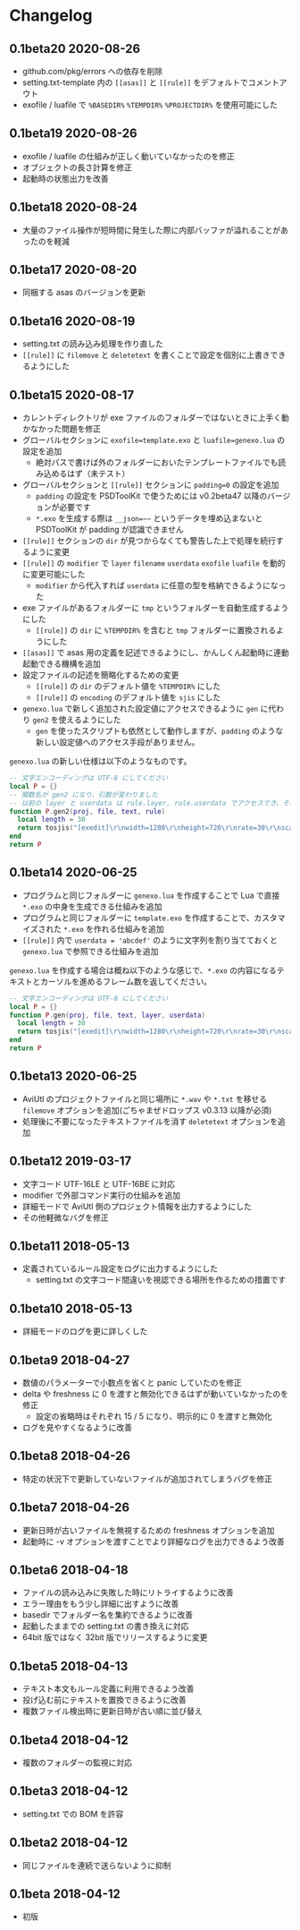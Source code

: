 # Changelog

## 0.1beta20 2020-08-26

- github.com/pkg/errors への依存を削除
- setting.txt-template 内の `[[asas]]` と `[[rule]]` をデフォルトでコメントアウト
- exofile / luafile で `%BASEDIR%` `%TEMPDIR%` `%PROJECTDIR%` を使用可能にした

## 0.1beta19 2020-08-26

- exofile / luafile の仕組みが正しく動いていなかったのを修正
- オブジェクトの長さ計算を修正
- 起動時の状態出力を改善

## 0.1beta18 2020-08-24

- 大量のファイル操作が短時間に発生した際に内部バッファが溢れることがあったのを軽減

## 0.1beta17 2020-08-20

- 同梱する asas のバージョンを更新

## 0.1beta16 2020-08-19

- setting.txt の読み込み処理を作り直した
- `[[rule]]` に `filemove` と `deletetext` を書くことで設定を個別に上書きできるようにした

## 0.1beta15 2020-08-17

- カレントディレクトリが exe ファイルのフォルダーではないときに上手く動かなかった問題を修正
- グローバルセクションに `exofile=template.exo` と `luafile=genexo.lua` の設定を追加
  - 絶対パスで書けば外のフォルダーにおいたテンプレートファイルでも読み込めるはず（未テスト）
- グローバルセクションと `[[rule]]` セクションに `padding=0` の設定を追加
  - `padding` の設定を PSDToolKit で使うためには v0.2beta47 以降のバージョンが必要です
  - `*.exo` を生成する際は `__json=~~` というデータを埋め込まないと PSDToolKit が padding が認識できません
- `[[rule]]` セクションの `dir` が見つからなくても警告した上で処理を続行するように変更
- `[[rule]]` の `modifier` で `layer` `filename` `userdata` `exofile` `luafile` を動的に変更可能にした
  - `modifier` から代入すれば `userdata` に任意の型を格納できるようになった
- exe ファイルがあるフォルダーに `tmp` というフォルダーを自動生成するようにした
  - `[[rule]]` の `dir` に `%TEMPDIR%` を含むと `tmp` フォルダーに置換されるようにした
- `[[asas]]` で asas 用の定義を記述できるようにし、かんしくん起動時に連動起動できる機構を追加
- 設定ファイルの記述を簡略化するための変更
  - `[[rule]]` の `dir` のデフォルト値を `%TEMPDIR%` にした
  - `[[rule]]` の `encoding` のデフォルト値を `sjis` にした
- `genexo.lua` で新しく追加された設定値にアクセスできるように `gen` に代わり `gen2` を使えるようにした
  - `gen` を使ったスクリプトも依然として動作しますが、`padding` のような新しい設定値へのアクセス手段がありません。

`genexo.lua` の新しい仕様は以下のようなものです。

```lua
-- 文字エンコーディングは UTF-8 にしてください
local P = {}
-- 関数名が gen2 になり、引数が変わりました
-- 以前の layer と userdata は rule.layer, rule.userdata でアクセスでき、そのほか rule.padding などもあります
function P.gen2(proj, file, text, rule)
  local length = 30
  return tosjis("[exedit]\r\nwidth=1280\r\nheight=720\r\nrate=30\r\nscale=1\r\nlength=" .. length .. "..."), length
end
return P
```

## 0.1beta14 2020-06-25

- プログラムと同じフォルダーに `genexo.lua` を作成することで Lua で直接 `*.exo` の中身を生成できる仕組みを追加
- プログラムと同じフォルダーに `template.exo` を作成することで、カスタマイズされた `*.exo` を作れる仕組みを追加
- `[[rule]]` 内で `userdata = 'abcdef'` のように文字列を割り当てておくと `genexo.lua` で参照できる仕組みを追加

`genexo.lua` を作成する場合は概ね以下のような感じで、`*.exo` の内容になるテキストとカーソルを進めるフレーム数を返してください。

```lua
-- 文字エンコーディングは UTF-8 にしてください
local P = {}
function P.gen(proj, file, text, layer, userdata)
  local length = 30
  return tosjis("[exedit]\r\nwidth=1280\r\nheight=720\r\nrate=30\r\nscale=1\r\nlength=" .. length .. "..."), length
end
return P
```

## 0.1beta13 2020-06-25

- AviUtl のプロジェクトファイルと同じ場所に `*.wav` や `*.txt` を移せる `filemove` オプションを追加(ごちゃまぜドロップス v0.3.13 以降が必須)
- 処理後に不要になったテキストファイルを消す `deletetext` オプションを追加

## 0.1beta12 2019-03-17

- 文字コード UTF-16LE と UTF-16BE に対応
- modifier で外部コマンド実行の仕組みを追加
- 詳細モードで AviUtl 側のプロジェクト情報を出力するようにした
- その他軽微なバグを修正

## 0.1beta11 2018-05-13

- 定義されているルール設定をログに出力するようにした
  - setting.txt の文字コード間違いを視認できる場所を作るための措置です

## 0.1beta10 2018-05-13

- 詳細モードのログを更に詳しくした

## 0.1beta9 2018-04-27

- 数値のパラメーターで小数点を省くと panic していたのを修正
- delta や freshness に 0 を渡すと無効化できるはずが動いていなかったのを修正
  - 設定の省略時はそれぞれ 15 / 5 になり、明示的に 0 を渡すと無効化
- ログを見やすくなるように改善

## 0.1beta8 2018-04-26

- 特定の状況下で更新していないファイルが追加されてしまうバグを修正

## 0.1beta7 2018-04-26

- 更新日時が古いファイルを無視するための freshness オプションを追加
- 起動時に -v オプションを渡すことでより詳細なログを出力できるよう改善

## 0.1beta6 2018-04-18

- ファイルの読み込みに失敗した時にリトライするように改善
- エラー理由をもう少し詳細に出すように改善
- basedir でフォルダー名を集約できるように改善
- 起動したままでの setting.txt の書き換えに対応
- 64bit 版ではなく 32bit 版でリリースするように変更

## 0.1beta5 2018-04-13

- テキスト本文もルール定義に利用できるよう改善
- 投げ込む前にテキストを置換できるように改善
- 複数ファイル検出時に更新日時が古い順に並び替え

## 0.1beta4 2018-04-12

- 複数のフォルダーの監視に対応

## 0.1beta3 2018-04-12

- setting.txt での BOM を許容

## 0.1beta2 2018-04-12

- 同じファイルを連続で送らないように抑制

## 0.1beta 2018-04-12

- 初版

